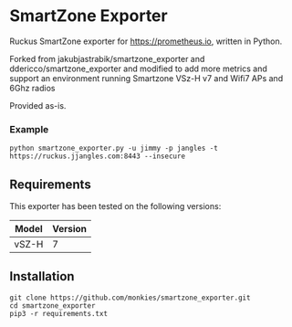 # SmartZone Exporter

Ruckus SmartZone exporter for https://prometheus.io, written in Python.

Forked from jakubjastrabik/smartzone_exporter and ddericco/smartzone_exporter and modified to add more metrics and support an environment running Smartzone VSz-H v7 and Wifi7 APs and 6Ghz radios

Provided as-is. 
### Example
```
python smartzone_exporter.py -u jimmy -p jangles -t https://ruckus.jjangles.com:8443 --insecure
```

## Requirements
This exporter has been tested on the following versions:

| Model | Version |
|-------|---------|
| vSZ-H | 7       |

## Installation
```
git clone https://github.com/monkies/smartzone_exporter.git
cd smartzone_exporter
pip3 -r requirements.txt
```
